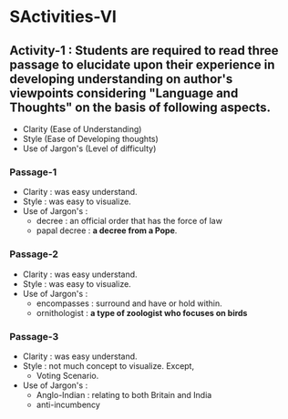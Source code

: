 # SActivities-VI

## Activity-1 : Students are required to read three passage to elucidate upon their experience in developing understanding on author's viewpoints considering "Language and Thoughts" on the basis of following aspects.

- Clarity (Ease of Understanding)
- Style (Ease of Developing thoughts)
- Use of Jargon's (Level of difficulty)


### Passage-1



- Clarity : was easy understand.
- Style : was easy to visualize.
- Use of Jargon's : 
	- decree : an official order that has the force of law
	- papal decree : **a decree from a Pope**.


### Passage-2

- Clarity : was easy understand.
- Style : was easy to visualize.
- Use of Jargon's : 
	- encompasses : surround and have or hold within.
	- ornithologist : **a type of zoologist who focuses on birds**


### Passage-3

- Clarity : was easy understand.
- Style : not much concept to visualize. Except,
	- Voting Scenario.
- Use of Jargon's : 
	- Anglo-Indian : relating to both Britain and India
	- anti-incumbency

